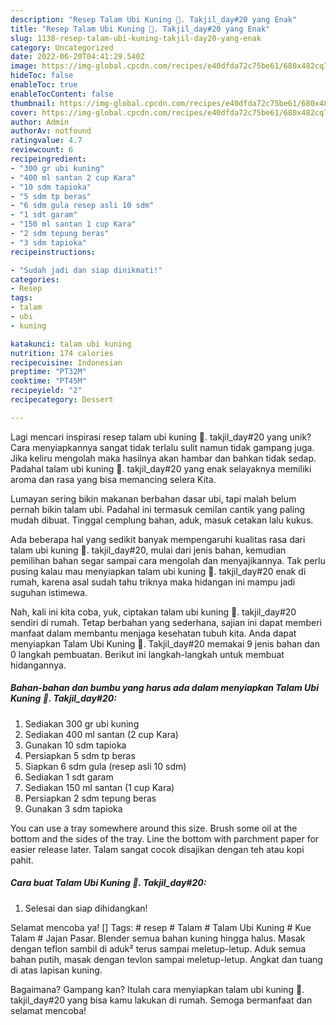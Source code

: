 ```yaml
---
description: "Resep Talam Ubi Kuning 🧡. Takjil_day#20 yang Enak"
title: "Resep Talam Ubi Kuning 🧡. Takjil_day#20 yang Enak"
slug: 1138-resep-talam-ubi-kuning-takjil-day20-yang-enak
category: Uncategorized
date: 2022-06-20T04:41:29.540Z
image: https://img-global.cpcdn.com/recipes/e40dfda72c75be61/680x482cq70/talam-ubi-kuning-takjil_day20-foto-resep-utama.jpg
hideToc: false
enableToc: true
enableTocContent: false
thumbnail: https://img-global.cpcdn.com/recipes/e40dfda72c75be61/680x482cq70/talam-ubi-kuning-takjil_day20-foto-resep-utama.jpg
cover: https://img-global.cpcdn.com/recipes/e40dfda72c75be61/680x482cq70/talam-ubi-kuning-takjil_day20-foto-resep-utama.jpg
author: Admin
authorAv: notfound
ratingvalue: 4.7
reviewcount: 6
recipeingredient:
- "300 gr ubi kuning"
- "400 ml santan 2 cup Kara"
- "10 sdm tapioka"
- "5 sdm tp beras"
- "6 sdm gula resep asli 10 sdm"
- "1 sdt garam"
- "150 ml santan 1 cup Kara"
- "2 sdm tepung beras"
- "3 sdm tapioka"
recipeinstructions:

- "Sudah jadi dan siap dinikmati!"
categories:
- Resep
tags:
- talam
- ubi
- kuning

katakunci: talam ubi kuning 
nutrition: 174 calories
recipecuisine: Indonesian
preptime: "PT32M"
cooktime: "PT45M"
recipeyield: "2"
recipecategory: Dessert

---
```





Lagi mencari inspirasi resep talam ubi kuning 🧡. takjil_day#20 yang unik? Cara menyiapkannya sangat tidak terlalu sulit namun tidak gampang juga. Jika keliru mengolah maka hasilnya akan hambar dan bahkan tidak sedap. Padahal talam ubi kuning 🧡. takjil_day#20 yang enak selayaknya memiliki aroma dan rasa yang bisa memancing selera Kita.





Lumayan sering bikin makanan berbahan dasar ubi, tapi malah belum pernah bikin talam ubi. Padahal ini termasuk cemilan cantik yang paling mudah dibuat. Tinggal cemplung bahan, aduk, masuk cetakan lalu kukus.

Ada beberapa hal yang sedikit banyak mempengaruhi kualitas rasa dari talam ubi kuning 🧡. takjil_day#20, mulai dari jenis bahan, kemudian pemilihan bahan segar sampai cara mengolah dan menyajikannya. Tak perlu pusing kalau mau menyiapkan talam ubi kuning 🧡. takjil_day#20 enak di rumah, karena asal sudah tahu triknya maka hidangan ini mampu jadi suguhan istimewa.






Nah, kali ini kita coba, yuk, ciptakan talam ubi kuning 🧡. takjil_day#20 sendiri di rumah. Tetap berbahan yang sederhana, sajian ini dapat memberi manfaat dalam membantu menjaga kesehatan tubuh kita. Anda dapat menyiapkan Talam Ubi Kuning 🧡. Takjil_day#20 memakai 9 jenis bahan dan 0 langkah pembuatan. Berikut ini langkah-langkah untuk membuat hidangannya.

<!--inarticleads1-->

##### Bahan-bahan dan bumbu yang harus ada dalam menyiapkan Talam Ubi Kuning 🧡. Takjil_day#20:

1. Sediakan 300 gr ubi kuning
1. Sediakan 400 ml santan (2 cup Kara)
1. Gunakan 10 sdm tapioka
1. Persiapkan 5 sdm tp beras
1. Siapkan 6 sdm gula (resep asli 10 sdm)
1. Sediakan 1 sdt garam
1. Sediakan 150 ml santan (1 cup Kara)
1. Persiapkan 2 sdm tepung beras
1. Gunakan 3 sdm tapioka


You can use a tray somewhere around this size. Brush some oil at the bottom and the sides of the tray. Line the bottom with parchment paper for easier release later. Talam sangat cocok disajikan dengan teh atau kopi pahit. 

<!--inarticleads2-->

##### Cara buat Talam Ubi Kuning 🧡. Takjil_day#20:


1. Selesai dan siap dihidangkan!

Selamat mencoba ya! [] Tags: # resep # Talam # Talam Ubi Kuning # Kue Talam # Jajan Pasar. Blender semua bahan kuning hingga halus. Masak dengan teflon sambil di aduk² terus sampai meletup-letup. Aduk semua bahan putih, masak dengan tevlon sampai meletup-letup. Angkat dan tuang di atas lapisan kuning. 

Bagaimana? Gampang kan? Itulah cara menyiapkan talam ubi kuning 🧡. takjil_day#20 yang bisa kamu lakukan di rumah. Semoga bermanfaat dan selamat mencoba!
